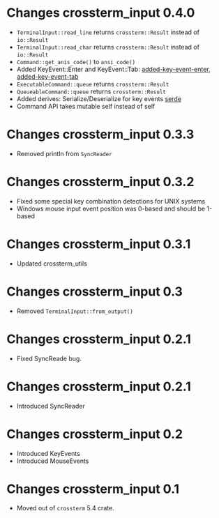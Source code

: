 # Changes crossterm_input 0.4.0
- `TerminalInput::read_line` returns `crossterm::Result` instead of `io::Result`
- `TerminalInput::read_char` returns `crossterm::Result` instead of `io::Result`  
- `Command::get_anis_code()` to `ansi_code()`
- Added KeyEvent::Enter and KeyEvent::Tab: [added-key-event-enter], [added-key-event-tab] 
- `ExecutableCommand::queue` returns `crossterm::Result`
- `QueueableCommand::queue` returns `crossterm::Result`
- Added derives: Serialize/Deserialize for key events [serde]
- Command API takes mutable self instead of self

[added-key-event-tab]: https://github.com/TimonPost/crossterm/pull/239
[added-key-event-enter]: https://github.com/TimonPost/crossterm/pull/236
[serde]: https://github.com/TimonPost/crossterm/pull/190

# Changes crossterm_input 0.3.3
- Removed println from `SyncReader`

# Changes crossterm_input 0.3.2
- Fixed some special key combination detections for UNIX systems
- Windows mouse input event position was 0-based and should be 1-based

# Changes crossterm_input 0.3.1
- Updated crossterm_utils 

# Changes crossterm_input 0.3
- Removed `TerminalInput::from_output()` 

# Changes crossterm_input 0.2.1
- Fixed SyncReade bug.

# Changes crossterm_input 0.2.1
- Introduced SyncReader

# Changes crossterm_input 0.2
- Introduced KeyEvents
- Introduced MouseEvents

# Changes crossterm_input 0.1 
- Moved out of `crossterm` 5.4 crate. 